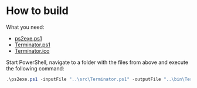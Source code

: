# How to build
What you need:
- [ps2exe.ps1](https://github.com/MScholtes/Win-PS2EXE/blob/master/ps2exe.ps1)
- [Terminator.ps1](https://github.com/Hope-IT-Works/Terminator/blob/main/src/Terminator.ps1)
- [Terminator.ico](https://github.com/Hope-IT-Works/Terminator/blob/main/resources/logo/Terminator.ico)

Start PowerShell, navigate to a folder with the files from above and execute the following command:
```powershell
.\ps2exe.ps1 -inputFile "..\src\Terminator.ps1" -outputFile "..\bin\Terminator.exe" -STA -noConsole -iconFile "..\resources\logo\terminator.ico" -title "Terminator" -description "simple tool to kill processes" -company "Hope-IT-Works" -product "Terminator" -copyright "Copyright © 2022 Tobias Meyer" -trademark "Terminator™; Hope-IT-Works™" -version "1.2.0.0" -noOutput -noError -UNICODEEncoding
```

